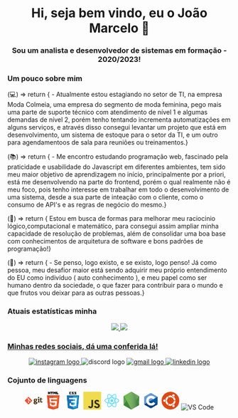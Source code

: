 <h1 align="center">Hi, seja bem vindo, eu o João Marcelo 👋</h1>


<h3 align="center">Sou um analista e desenvolvedor de sistemas em formação - 2020/2023!</h3>

### Um pouco sobre mim 

<p align="left"> (💻) => return { - Atualmente estou estagiando no setor de TI, na empresa Moda Colmeia, uma empresa do segmento de moda feminina, pego mais uma parte de suporte técnico com atendimento de nível 1 e algumas demandas de nível 2, porém tenho tentando incrementa automatizações em alguns serviços, e através disso consegui levantar um projeto que está em desenvolvimento, um sistema de estoque para o setor da TI, e um outro para agendamentoos de sala para reuniões ou treinamentos.}</p>


<p align="left"> (📚) => return { - Me encontro estudando programação web, fascinado pela praticidade e usabilidade do Javascript em diferentes ambientes, tem sido meu maior objetivo de aprendizagem no início, principalmente por a priori, está me desenvolvendo na parte do frontend, porém o qual realmente não é meu foco, pois tenho interesse em trabalhar em todo o desenvolvimento de uma sistema, desde a sua parte de inteação com o cliente, como o consumo de API's e as regras de negócio do mesmo.}</p>


<p align="left"> (🤔) => return { Estou em busca de formas para melhorar meu raciocinio lógico,computacional  e matemático, para consegui assim ampliar minha capacidade de resolução de problemas, além de consolidar uma boa base com conhecimentos de arquitetura de software e bons padrões de programação!}</p>


<p align="left"> (💬) => return { - Se penso, logo existo, e se existo, logo penso!
Já como pessoa, meu desafior maior está sendo adquirir meu próprio entendimento do EU como indivíduo ( auto conhecimento ), e meu papel como ser humano dentro da sociedade, o que fazer para contribuir para o mundo e que frutos vou deixar para as outras pessoas.}</p>

### Atuais estatísticas minha

<div align="center">
  <a href="https://github.com/">
  <img height="180em" src="https://github-readme-stats.vercel.app/api?username=marcelodeus98&show_icons=true&theme=persian&include_all_commits=true&count_private=true"/>
  <img height="180em" src="https://github-readme-stats.vercel.app/api/top-langs/?username=marcelodeus98&layout=compact&langs_count=7&theme=persian"/>
</div>
</div>

### Minhas redes sociais, dá uma conferida lá!

<div align="center">
  <a href="https://www.instagram.com/jmarcelo_deus/" target="_blank">
    <img src="https://img.shields.io/static/v1?message=Instagram&logo=instagram&label=&color=E4405F&logoColor=white&labelColor=&style=for-the-badge" height="35" alt="instagram logo"  />
  </a>
  <img src="https://img.shields.io/static/v1?message=Discord&logo=discord&label=&color=7289DA&logoColor=white&labelColor=&style=for-the-badge" height="35" alt="discord logo"  />
  <a href="marcelodeus98@gmail.com" target="_blank">
    <img src="https://img.shields.io/static/v1?message=Gmail&logo=gmail&label=&color=D14836&logoColor=white&labelColor=&style=for-the-badge" height="35" alt="gmail logo"  />
  </a>
  <a href="https://www.linkedin.com/in/jmarcelodeus/" target="_blank">
    <img src="https://img.shields.io/static/v1?message=LinkedIn&logo=linkedin&label=&color=0077B5&logoColor=white&labelColor=&style=for-the-badge" height="35" alt="linkedin logo"  />
  </a>
</div>

### Cojunto de linguagens 

<div align="center">
  <img title="Git" alt="Git" width="40px" src="https://raw.githubusercontent.com/github/explore/master/topics/git/git.png" />
 <img title="Html" alt="Html" width="40px" src="https://raw.githubusercontent.com/github/explore/master/topics/html/html.png" />
 <img title="CSS" alt="CSS" width="40px" src="https://raw.githubusercontent.com/github/explore/master/topics/css/css.png" />
 <img alt="JS" title="JavaScript" width="40px" src="https://raw.githubusercontent.com/github/explore/master/topics/javascript/javascript.png">
 <img title="React" alt="React" width="40px" src="https://raw.githubusercontent.com/github/explore/master/topics/react/react.png" />
 <img title="Node" alt="Node" width="40px" src="https://raw.githubusercontent.com/github/explore/master/topics/nodejs/nodejs.png" />
 <img title="C" alt="C" width="40px" src="https://raw.githubusercontent.com/github/explore/master/topics/c/c.png">
 <img title="Ubuntu" alt="Ubuntu" width="40px" src="https://raw.githubusercontent.com/github/explore/master/topics/ubuntu/ubuntu.png">
 <img title="VS Code" alt="VS Code" width="40px" src="https://img.icons8.com/fluent/48/000000/visual-studio-code-2019.png">
</div>

